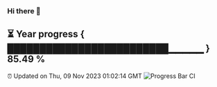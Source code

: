 ### Hi there 👋
⏳ Year progress { █████████████████████████▁▁▁▁▁ } 85.49 %
---
⏰ Updated on Thu, 09 Nov 2023 01:02:14 GMT
![Progress Bar CI](https://github.com/liununu/liununu/workflows/Progress%20Bar%20CI/badge.svg)

